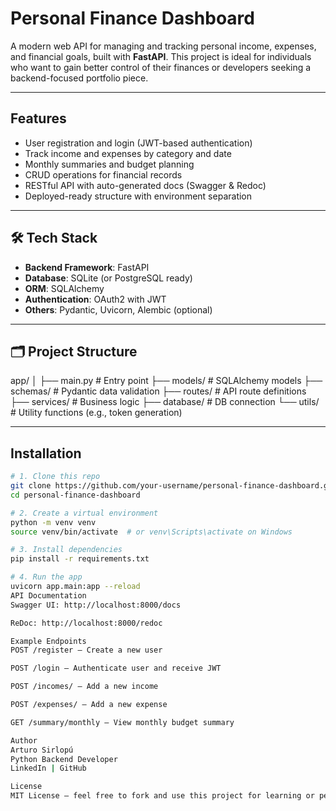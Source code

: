 # Personal Finance Dashboard

A modern web API for managing and tracking personal income, expenses, and financial goals, built with **FastAPI**. This project is ideal for individuals who want to gain better control of their finances or developers seeking a backend-focused portfolio piece.

---

## Features

-  User registration and login (JWT-based authentication)
-  Track income and expenses by category and date
-  Monthly summaries and budget planning
-  CRUD operations for financial records
-  RESTful API with auto-generated docs (Swagger & Redoc)
-  Deployed-ready structure with environment separation

---

## 🛠 Tech Stack

- **Backend Framework**: FastAPI
- **Database**: SQLite (or PostgreSQL ready)
- **ORM**: SQLAlchemy
- **Authentication**: OAuth2 with JWT
- **Others**: Pydantic, Uvicorn, Alembic (optional)

---

## 🗂 Project Structure

app/
│
├── main.py # Entry point
├── models/ # SQLAlchemy models
├── schemas/ # Pydantic data validation
├── routes/ # API route definitions
├── services/ # Business logic
├── database/ # DB connection
└── utils/ # Utility functions (e.g., token generation)

---

##  Installation

```bash
# 1. Clone this repo
git clone https://github.com/your-username/personal-finance-dashboard.git
cd personal-finance-dashboard

# 2. Create a virtual environment
python -m venv venv
source venv/bin/activate  # or venv\Scripts\activate on Windows

# 3. Install dependencies
pip install -r requirements.txt

# 4. Run the app
uvicorn app.main:app --reload
API Documentation
Swagger UI: http://localhost:8000/docs

ReDoc: http://localhost:8000/redoc

Example Endpoints
POST /register – Create a new user

POST /login – Authenticate user and receive JWT

POST /incomes/ – Add a new income

POST /expenses/ – Add a new expense

GET /summary/monthly – View monthly budget summary

Author
Arturo Sirlopú
Python Backend Developer
LinkedIn | GitHub

License
MIT License – feel free to fork and use this project for learning or personal use.
